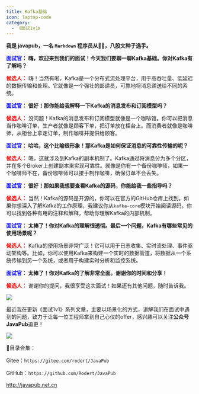 ```yaml
---
title: Kafka基础
icon: laptop-code
category:
  - 《面试1v1》
---
```







**我是 javapub，一名 `Markdown` 程序员从👨‍💻，八股文种子选手。**





**<font color=blue>面试官</font>： 嗨，欢迎来到我们的面试！今天我们要聊一聊Kafka基础。你对Kafka有了解吗？**


**<font color=red>候选人：</font>** 嗨！当然有啦，Kafka是一个分布式流处理平台，用于高吞吐量、低延迟的数据传输和处理。它就像是一个强壮的邮递员，可靠地将消息递送给不同的系统。


**<font color=blue>面试官</font>： 很好！那你能给我解释一下Kafka的消息发布和订阅模型吗？**


**<font color=red>候选人：</font>** 没问题！Kafka的消息发布和订阅模型就像是一个咖啡馆。你可以把消息当作咖啡订单，生产者就像是顾客下单，把订单放在柜台上。而消费者就像是咖啡师，从柜台上拿走订单，制作咖啡并提供给顾客。


**<font color=blue>面试官</font>： 哈哈，这个比喻很形象！那Kafka是如何保证消息的可靠性传输的呢？**


**<font color=red>候选人：</font>** 嗯，这就涉及到Kafka的副本机制了。Kafka通过将消息分为多个分区，并在多个Broker上创建副本来实现可靠性。就像是你有一个备份咖啡师，如果一个咖啡师不在，备份咖啡师可以接手制作咖啡，确保订单不会丢失。


**<font color=blue>面试官</font>： 很好！那如果我想要查看Kafka的源码，你能给我一些指导吗？**


**<font color=red>候选人：</font>** 当然！Kafka的源码是开源的，你可以在官方的GitHub仓库上找到。如果你想深入了解Kafka的工作原理，我建议你从`kafka-core`模块开始阅读源码。你可以找到各种有用的注释和解释，帮助你理解Kafka的内部机制。


**<font color=blue>面试官</font>： 太棒了！你对Kafka的理解很透彻。最后一个问题，Kafka有哪些常见的使用场景呢？**


**<font color=red>候选人：</font>** Kafka的使用场景非常广泛！它可以用于日志收集、实时流处理、事件驱动架构等。比如，你可以使用Kafka来构建一个实时的数据管道，将数据从一个系统传输到另一个系统，或者用于构建实时分析和监控系统。


**<font color=blue>面试官</font>： 太棒了！你对Kafka的了解非常全面。谢谢你的时间和分享！**


**<font color=red>候选人：</font>** 谢谢你的提问，我很享受这次面试！如果还有其他问题，随时告诉我。



![](https://ghproxy.com/https://raw.githubusercontent.com/Rodert/javapub_oss/main/other/33.jpg?raw=true)


最近我在更新《面试1v1》系列文章，主要以场景化的方式，讲解我们在面试中遇到的问题，致力于让每一位工程师拿到自己心仪的offer，感兴趣可以关注**公众号JavaPub**追更！


![](https://ghproxy.com/https://raw.githubusercontent.com/Rodert/javapub_oss/main/common/javapub-qr-code.png?raw=true)


🎁目录合集：

Gitee：`https://gitee.com/rodert/JavaPub`

GitHub：`https://github.com/Rodert/JavaPub`


<http://javapub.net.cn>


